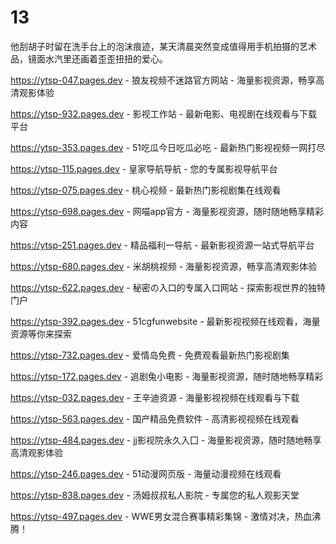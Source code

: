 # 13
他刮胡子时留在洗手台上的泡沫痕迹，某天清晨突然变成值得用手机拍摄的艺术品，镜面水汽里还画着歪歪扭扭的爱心。

https://ytsp-047.pages.dev - 狼友视频不迷路官方网站 - 海量影视资源，畅享高清观影体验

https://ytsp-932.pages.dev - 影视工作站 - 最新电影、电视剧在线观看与下载平台

https://ytsp-353.pages.dev - 51吃瓜今日吃瓜必吃 - 最新热门影视视频一网打尽

https://ytsp-115.pages.dev - 皇家导航导航 - 您的专属影视导航平台

https://ytsp-075.pages.dev - 桃心视频 - 最新热门影视剧集在线观看

https://ytsp-698.pages.dev - 网喵app官方 - 海量影视资源，随时随地畅享精彩内容

https://ytsp-251.pages.dev - 精品福利一导航 - 最新影视资源一站式导航平台

https://ytsp-680.pages.dev - 米胡桃视频 - 海量影视资源，畅享高清观影体验

https://ytsp-622.pages.dev - 秘密の入口的专属入口网站 - 探索影视世界的独特门户

https://ytsp-392.pages.dev - 51cgfunwebsite - 最新影视视频在线观看，海量资源等你来探索

https://ytsp-732.pages.dev - 爱情岛免费 - 免费观看最新热门影视剧集

https://ytsp-172.pages.dev - 追剧兔小电影 - 海量影视资源，随时随地畅享精彩

https://ytsp-032.pages.dev - 王辛迪资源 - 海量影视视频在线观看与下载

https://ytsp-563.pages.dev - 国产精品免费软件 - 高清影视视频在线观看

https://ytsp-484.pages.dev - jj影视院永久入囗 - 海量影视资源，随时随地畅享高清观影体验

https://ytsp-246.pages.dev - 51动漫网页版 - 海量动漫视频在线观看

https://ytsp-838.pages.dev - 汤姆叔叔私人影院 - 专属您的私人观影天堂

https://ytsp-497.pages.dev - WWE男女混合赛事精彩集锦 - 激情对决，热血沸腾！
